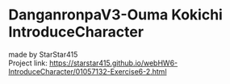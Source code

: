 # DanganronpaV3-Ouma Kokichi IntroduceCharacter
made by StarStar415<br>
Project link: https://starstar415.github.io/webHW6-IntroduceCharacter/01057132-Exercise6-2.html

